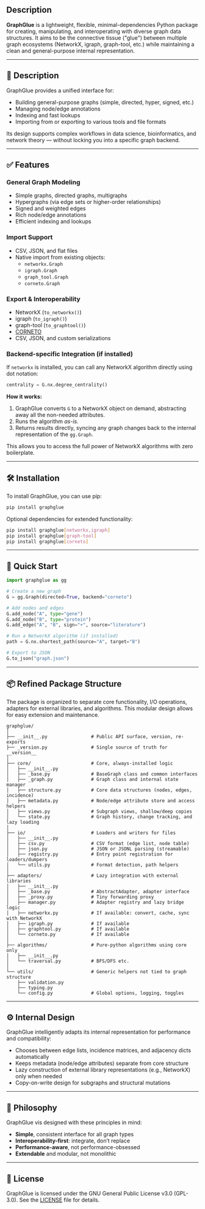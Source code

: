 ## Description

**GraphGlue** is a lightweight, flexible, minimal-dependencies Python package for creating, manipulating, and interoperating with diverse graph data structures. It aims to be the connective tissue ("glue") between multiple graph ecosystems (NetworkX, igraph, graph-tool, etc.) while maintaining a clean and general-purpose internal representation.

---

## 📌 Description

GraphGlue provides a unified interface for:

- Building general-purpose graphs (simple, directed, hyper, signed, etc.)
- Managing node/edge annotations
- Indexing and fast lookups
- Importing from or exporting to various tools and file formats

Its design supports complex workflows in data science, bioinformatics, and network theory — without locking you into a specific graph backend.

---

## ✅ Features

### General Graph Modeling
- Simple graphs, directed graphs, multigraphs
- Hypergraphs (via edge sets or higher-order relationships)
- Signed and weighted edges
- Rich node/edge annotations
- Efficient indexing and lookups

### Import Support
- CSV, JSON, and flat files
- Native import from existing objects:
  - `networkx.Graph`
  - `igraph.Graph`
  - `graph_tool.Graph`
  - `corneto.Graph`

### Export & Interoperability
- NetworkX (`to_networkx()`)
- igraph (`to_igraph()`)
- graph-tool (`to_graphtool()`)
- [CORNETO](https://corneto.org/)
- CSV, JSON, and custom serializations

### Backend-specific Integration (if installed)

If `networkx` is installed, you can call any NetworkX algorithm directly using dot notation:

```python
centrality = G.nx.degree_centrality()
```
**How it works:**

1. GraphGlue converts `G` to a NetworkX object on demand, abstracting away all the non-needed attributes.
2. Runs the algorithm _as-is_.
3. Returns results directly, syncing any graph changes back to the internal representation of the `gg.Graph`.

This allows you to access the full power of NetworkX algorithms with zero boilerplate.

---

## 🛠️ Installation
To install GraphGlue, you can use pip:

```bash
pip install graphglue
```

Optional dependencies for extended functionality:

```bash
pip install graphglue[networkx,igraph]
pip install graphglue[graph-tool]
pip install graphglue[corneto]
```

---

## 🚀 Quick Start

```python
import graphglue as gg

# Create a new graph
G = gg.Graph(directed=True, backend="corneto")

# Add nodes and edges
G.add_node("A", type="gene")
G.add_node("B", type="protein")
G.add_edge("A", "B", sign="+", source="literature")

# Run a NetworkX algorithm (if installed)
path = G.nx.shortest_path(source="A", target="B")

# Export to JSON
G.to_json("graph.json")
```

---

## 📦 Refined Package Structure
The package is organized to separate core functionality, I/O operations, adapters for external libraries, and algorithms. This modular design allows for easy extension and maintenance.

```
graphglue/
│
├── __init__.py                # Public API surface, version, re-exports
├── _version.py                # Single source of truth for __version__
│
├── core/                      # Core, always-installed logic
│   ├── __init__.py
│   ├── _base.py               # BaseGraph class and common interfaces 
│   ├── _graph.py              # Graph class and internal state manager
│   ├── structure.py           # Core data structures (nodes, edges, incidence)
│   ├── metadata.py            # Node/edge attribute store and access helpers
│   ├── views.py               # Subgraph views, shallow/deep copies
│   └── state.py               # Graph history, change tracking, and lazy loading
│
├── io/                        # Loaders and writers for files
│   ├── __init__.py
│   ├── csv.py                 # CSV format (edge list, node table)
│   ├── json.py                # JSON or JSONL parsing (streamable)
│   ├── registry.py            # Entry point registration for loaders/dumpers
│   └── utils.py               # Format detection, path helpers
│
├── adapters/                  # Lazy integration with external libraries
│   ├── __init__.py
│   ├── _base.py               # AbstractAdapter, adapter interface
│   ├── _proxy.py              # Tiny forwarding proxy
│   ├── manager.py             # Adapter registry and lazy bridge logic
│   ├── networkx.py            # If available: convert, cache, sync with NetworkX
│   ├── igraph.py              # If available
│   ├── graphtool.py           # If available
│   └── corneto.py             # If available
│
├── algorithms/                # Pure-python algorithms using core only
│   ├── __init__.py
│   └── traversal.py           # BFS/DFS etc.
│
└── utils/                     # Generic helpers not tied to graph structure
    ├── validation.py
    ├── typing.py
    └── config.py              # Global options, logging, toggles
```

---

## ⚙️ Internal Design
GraphGlue intelligently adapts its internal representation for performance and compatibility:

- Chooses between edge lists, incidence matrices, and adjacency dicts automatically
- Keeps metadata (node/edge attributes) separate from core structure
- Lazy construction of external library representations (e.g., NetworkX) only when needed
- Copy-on-write design for subgraphs and structural mutations

---

## 🧭  Philosophy
GraphGlue vis designed with these principles in mind:

- **Simple**, consistent interface for all graph types
- **Interoperability-first**: integrate, don’t replace
- **Performance-aware**, not performance-obsessed
- **Extendable** and modular, not monolithic

---

## 📜 License
GraphGlue is licensed under the GNU General Public License v3.0 (GPL-3.0). See the [LICENSE](LICENSE) file for details.
